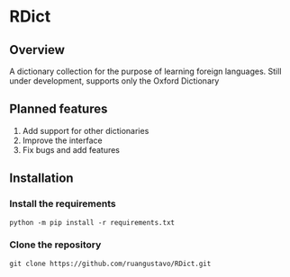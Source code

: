 # RDict

## Overview

A dictionary collection for the purpose of learning foreign languages. Still under development, supports only the Oxford Dictionary

## Planned features

1. Add support for other dictionaries
2. Improve the interface
3. Fix bugs and add features

## Installation

### Install the requirements

```shell
python -m pip install -r requirements.txt
```

### Clone the repository

```shell
git clone https://github.com/ruangustavo/RDict.git
```
